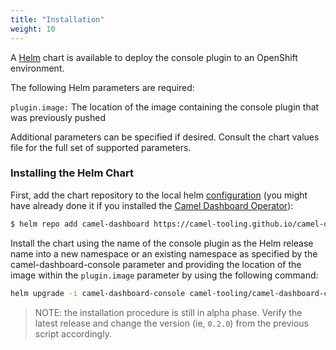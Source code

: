 ```yaml
---
title: "Installation"
weight: 10
---
```



A [Helm](https://helm.sh) chart is available to deploy the console plugin to an OpenShift environment.

The following Helm parameters are required:

`plugin.image:` The location of the image containing the console plugin that was previously pushed

Additional parameters can be specified if desired. Consult the chart values file for the full set of supported parameters.

### Installing the Helm Chart

First, add the chart repository to the local helm [configuration](https://helm.sh/docs/helm/helm_repo_add/) (you might have already done it if you installed the [Camel Dashboard Operator](/camel-dashboard/docs/operator)):
```bash
$ helm repo add camel-dashboard https://camel-tooling.github.io/camel-dashboard/charts
```

Install the chart using the name of the console plugin as the Helm release name into a new namespace or an existing namespace as specified by the camel-dashboard-console parameter and providing the location of the image within the `plugin.image` parameter by using the following command:

```bash
helm upgrade -i camel-dashboard-console camel-tooling/camel-dashboard-console --version 0.2.0 --namespace camel-dashboard --set plugin.image=quay.io/camel-tooling/camel-dashboard-console:0.2.0
```

> NOTE: the installation procedure is still in alpha phase. Verify the latest release and change the version (ie, `0.2.0`) from the previous script accordingly.
